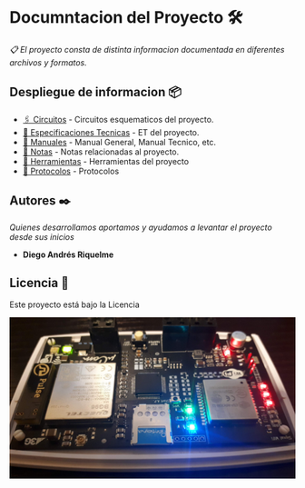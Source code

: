 ﻿
# Documntacion del Proyecto 🛠️

_📋 El proyecto consta de distinta informacion documentada en diferentes archivos y formatos._

## Despliegue de informacion 📦

* [🖇️ Circuitos](https://github.com/Dy390/Documentacion/tree/master/Circuitos) - Circuitos esquematicos del proyecto.
* [📄 Especificaciones Tecnicas](https://github.com/Dy390/Documentacion/tree/master/Especif_Tecnicas) - ET del proyecto.
* [📖 Manuales](https://github.com/Dy390/Documentacion/tree/master/Manual) - Manual General, Manual Tecnico, etc.
* [📌 Notas](https://github.com/Dy390/Documentacion/tree/master/Notas) - Notas relacionadas al proyecto.
* [🔧 Herramientas](https://github.com/Dy390/Documentacion/tree/master/Herramientas) - Herramientas del proyecto
* [📄 Protocolos](https://github.com/Dy390/Documentacion/tree/master/Protocolos) - Protocolos


## Autores ✒️

_Quienes desarrollamos aportamos y ayudamos a levantar el proyecto desde sus inicios_

* **Diego Andrés Riquelme** 

## Licencia 📄

Este proyecto está bajo la Licencia 

![Screenshot](20200423_143925.jpg)

